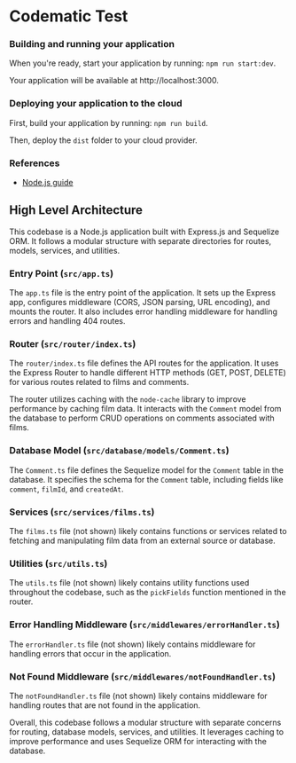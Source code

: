 # Codematic Test

### Building and running your application

When you're ready, start your application by running:
`npm run start:dev`.

Your application will be available at http://localhost:3000.

### Deploying your application to the cloud

First, build your application by running:
`npm run build`.

Then, deploy the `dist` folder to your cloud provider.

### References

- [Node.js guide](https://nodejs.org/en/docs/guides/)

## High Level Architecture

This codebase is a Node.js application built with Express.js and Sequelize ORM. It follows a modular structure with separate directories for routes, models, services, and utilities.

### Entry Point (`src/app.ts`)

The `app.ts` file is the entry point of the application. It sets up the Express app, configures middleware (CORS, JSON parsing, URL encoding), and mounts the router. It also includes error handling middleware for handling errors and handling 404 routes.

### Router (`src/router/index.ts`)

The `router/index.ts` file defines the API routes for the application. It uses the Express Router to handle different HTTP methods (GET, POST, DELETE) for various routes related to films and comments.

The router utilizes caching with the `node-cache` library to improve performance by caching film data. It interacts with the `Comment` model from the database to perform CRUD operations on comments associated with films.

### Database Model (`src/database/models/Comment.ts`)

The `Comment.ts` file defines the Sequelize model for the `Comment` table in the database. It specifies the schema for the `Comment` table, including fields like `comment`, `filmId`, and `createdAt`.

### Services (`src/services/films.ts`)

The `films.ts` file (not shown) likely contains functions or services related to fetching and manipulating film data from an external source or database.

### Utilities (`src/utils.ts`)

The `utils.ts` file (not shown) likely contains utility functions used throughout the codebase, such as the `pickFields` function mentioned in the router.

### Error Handling Middleware (`src/middlewares/errorHandler.ts`)

The `errorHandler.ts` file (not shown) likely contains middleware for handling errors that occur in the application.

### Not Found Middleware (`src/middlewares/notFoundHandler.ts`)

The `notFoundHandler.ts` file (not shown) likely contains middleware for handling routes that are not found in the application.

Overall, this codebase follows a modular structure with separate concerns for routing, database models, services, and utilities. It leverages caching to improve performance and uses Sequelize ORM for interacting with the database.
